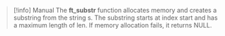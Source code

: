 
>[!info] Manual
> The **ft_substr** function allocates memory and creates a substring from the string s. The substring starts at index start and has a maximum length of len. If memory allocation fails, it returns NULL.

